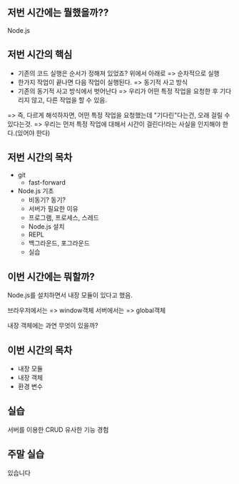 ## 저번 시간에는 뭘했을까??

Node.js

## 저번 시간의 핵심

- 기존의 코드 실행은 순서가 정해져 있었죠? 위에서 아래로 => 순차적으로 실행
- 한가지 작업이 끝나면 다음 작업이 실행된다. => 동기적 사고 방식
- 기존의 동기적 사고 방식에서 벗어난다 => 우리가 어떤 특정 작업을 요청한 후 기다리지 않고, 다른 작업을 할 수 있음.

=> 즉, 다르게 해석하자면, 어떤 특정 작업을 요청했는데 "기다린"다는건, 오래 걸릴 수 있다는것.
=> 우리는 먼저 특정 작업에 대해서 시간이 걸린다!라는 사실을 인지해야 한다.(있어야 한다)

## 저번 시간의 목차

- git
    - fast-forward
- Node.js 기초
    - 비동기? 동기?
    - 서버가 필요한 이유
    - 프로그램, 프로세스, 스레드
    - Node.js 설치
    - REPL
    - 백그라운드, 포그라운드
    - 실습

## 이번 시간에는 뭐할까?

Node.js를 설치하면서 내장 모듈이 있다고 했음.  

브라우저에서는 => window객체
서버에서는 => global객체

내장 객체에는 과연 무엇이 있을까?

## 이번 시간의 목차

- 내장 모듈
- 내장 객체
- 환경 변수

## 실습

서버를 이용한 CRUD 유사한 기능 경험

## 주말 실습

있습니다